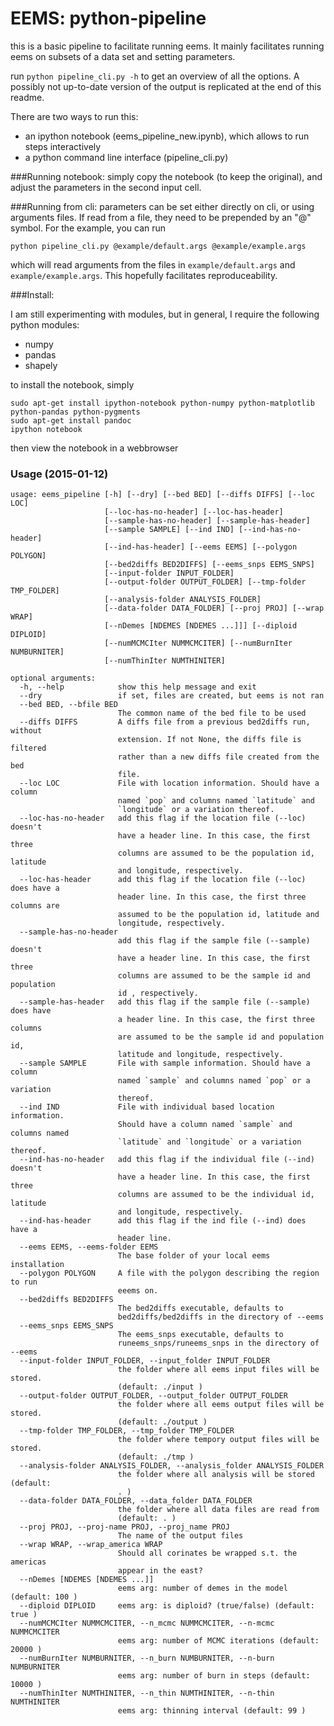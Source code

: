 
# EEMS: python-pipeline

this is a basic pipeline to facilitate running eems. It mainly facilitates
running eems on subsets of a data set and setting parameters.

run `python pipeline_cli.py -h` to get an overview of all the options. A
possibly not up-to-date version of the output is replicated at the end of this
readme.

There are two ways to run this: 
 - an ipython notebook (eems_pipeline_new.ipynb), which allows to run steps
   interactively
 - a python command line interface (pipeline_cli.py)


###Running notebook:
simply copy the notebook (to keep the original), and adjust the parameters in 
the second input cell.

###Running from cli:
parameters can be set either directly on cli, or using arguments files. If read 
from a file, they need to be prepended by an "@" symbol. For the example, you
can run

    python pipeline_cli.py @example/default.args @example/example.args

which will read arguments from the files in `example/default.args` and 
`example/example.args`. This hopefully facilitates reproduceability.

###Install:

I am still experimenting with modules, but in general, I require the following 
python modules:
- numpy
- pandas
- shapely

to install the notebook, simply
```
sudo apt-get install ipython-notebook python-numpy python-matplotlib python-pandas python-pygments
sudo apt-get install pandoc
ipython notebook
``` 
then  view the notebook in a webbrowser

### Usage (2015-01-12)


    usage: eems_pipeline [-h] [--dry] [--bed BED] [--diffs DIFFS] [--loc LOC]
                         [--loc-has-no-header] [--loc-has-header]
                         [--sample-has-no-header] [--sample-has-header]
                         [--sample SAMPLE] [--ind IND] [--ind-has-no-header]
                         [--ind-has-header] [--eems EEMS] [--polygon POLYGON]
                         [--bed2diffs BED2DIFFS] [--eems_snps EEMS_SNPS]
                         [--input-folder INPUT_FOLDER]
                         [--output-folder OUTPUT_FOLDER] [--tmp-folder TMP_FOLDER]
                         [--analysis-folder ANALYSIS_FOLDER]
                         [--data-folder DATA_FOLDER] [--proj PROJ] [--wrap WRAP]
                         [--nDemes [NDEMES [NDEMES ...]]] [--diploid DIPLOID]
                         [--numMCMCIter NUMMCMCITER] [--numBurnIter NUMBURNITER]
                         [--numThinIter NUMTHINITER]

    optional arguments:
      -h, --help            show this help message and exit
      --dry                 if set, files are created, but eems is not ran
      --bed BED, --bfile BED
                            The common name of the bed file to be used
      --diffs DIFFS         A diffs file from a previous bed2diffs run, without
                            extension. If not None, the diffs file is filtered
                            rather than a new diffs file created from the bed
                            file.
      --loc LOC             File with location information. Should have a column
                            named `pop` and columns named `latitude` and
                            `longitude` or a variation thereof.
      --loc-has-no-header   add this flag if the location file (--loc) doesn't
                            have a header line. In this case, the first three
                            columns are assumed to be the population id, latitude
                            and longitude, respectively.
      --loc-has-header      add this flag if the location file (--loc) does have a
                            header line. In this case, the first three columns are
                            assumed to be the population id, latitude and
                            longitude, respectively.
      --sample-has-no-header
                            add this flag if the sample file (--sample) doesn't
                            have a header line. In this case, the first three
                            columns are assumed to be the sample id and population
                            id , respectively.
      --sample-has-header   add this flag if the sample file (--sample) does have
                            a header line. In this case, the first three columns
                            are assumed to be the sample id and population id,
                            latitude and longitude, respectively.
      --sample SAMPLE       File with sample information. Should have a column
                            named `sample` and columns named `pop` or a variation
                            thereof.
      --ind IND             File with individual based location information.
                            Should have a column named `sample` and columns named
                            `latitude` and `longitude` or a variation thereof.
      --ind-has-no-header   add this flag if the individual file (--ind) doesn't
                            have a header line. In this case, the first three
                            columns are assumed to be the individual id, latitude
                            and longitude, respectively.
      --ind-has-header      add this flag if the ind file (--ind) does have a
                            header line.
      --eems EEMS, --eems-folder EEMS
                            The base folder of your local eems installation
      --polygon POLYGON     A file with the polygon describing the region to run
                            eeems on.
      --bed2diffs BED2DIFFS
                            The bed2diffs executable, defaults to
                            bed2diffs/bed2diffs in the directory of --eems
      --eems_snps EEMS_SNPS
                            The eems_snps executable, defaults to
                            runeems_snps/runeems_snps in the directory of --eems
      --input-folder INPUT_FOLDER, --input_folder INPUT_FOLDER
                            the folder where all eems input files will be stored.
                            (default: ./input )
      --output-folder OUTPUT_FOLDER, --output_folder OUTPUT_FOLDER
                            the folder where all eems output files will be stored.
                            (default: ./output )
      --tmp-folder TMP_FOLDER, --tmp_folder TMP_FOLDER
                            the folder where tempory output files will be stored.
                            (default: ./tmp )
      --analysis-folder ANALYSIS_FOLDER, --analysis_folder ANALYSIS_FOLDER
                            the folder where all analysis will be stored (default:
                            . )
      --data-folder DATA_FOLDER, --data_folder DATA_FOLDER
                            the folder where all data files are read from
                            (default: . )
      --proj PROJ, --proj-name PROJ, --proj_name PROJ
                            The name of the output files
      --wrap WRAP, --wrap_america WRAP
                            Should all corinates be wrapped s.t. the americas
                            appear in the east?
      --nDemes [NDEMES [NDEMES ...]]
                            eems arg: number of demes in the model (default: 100 )
      --diploid DIPLOID     eems arg: is diploid? (true/false) (default: true )
      --numMCMCIter NUMMCMCITER, --n_mcmc NUMMCMCITER, --n-mcmc NUMMCMCITER
                            eems arg: number of MCMC iterations (default: 20000 )
      --numBurnIter NUMBURNITER, --n_burn NUMBURNITER, --n-burn NUMBURNITER
                            eems arg: number of burn in steps (default: 10000 )
      --numThinIter NUMTHINITER, --n_thin NUMTHINITER, --n-thin NUMTHINITER
                            eems arg: thinning interval (default: 99 )

